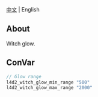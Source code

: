 [中文](./README.md) | English

## About
Witch glow.

## ConVar
```c
// Glow range
l4d2_witch_glow_min_range "500"
l4d2_witch_glow_max_range "2000"
```
